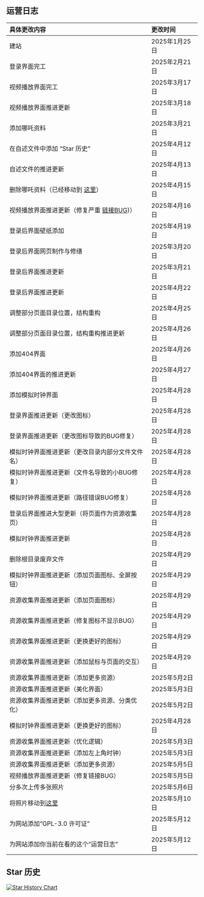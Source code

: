## 运营日志
|具体更改内容|更改时间|
|:-|:-|
|建站|2025年1月25日|
|登录界面完工|2025年2月21日|
|视频播放界面完工|2025年3月17日|
|视频播放界面推进更新|2025年3月18日|
|添加哪吒资料|2025年3月21日|
|在自述文件中添加 “Star 历史”|2025年4月12日|
|自述文件的推进更新|2025年4月13日|
|删除哪吒资料（已经移动到 [这里](https://github.com/Zmh20121211/NeZha)）|2025年4月15日|
|视频播放界面推进更新（修复严重 [链接BUG](https://github.com/Zmh20121211/21306.top/commit/53e32c2909cb5879ce364b914855391ba9ddd1fe))）|2025年4月16日|
|登录后界面壁纸添加|2025年4月19日|
|登录后界面网页制作与修缮|2025年3月20日|
|登录后界面推进更新|2025年3月21日|
|登录后界面推进更新|2025年4月22日|
|调整部分页面目录位置，结构重构|2025年4月25日|
|调整部分页面目录位置，结构重构推进更新|2025年4月26日|
|添加404界面|2025年4月26日|
|添加404界面的推进更新|2025年4月27日|
|添加模拟时钟界面|2025年4月28日|
|登录界面推进更新（更改图标）|2025年4月28日|
|登录界面推进更新（更改图标导致的BUG修复）|2025年4月28日|
|模拟时钟界面推进更新（更改目录内部分文件文件名）|2025年4月28日|
|模拟时钟界面推进更新（文件名导致的小BUG修复）|2025年4月28日|
|模拟时钟界面推进更新（路径错误BUG修复）|2025年4月28日|
|登录后界面推进大型更新（将页面作为资源收集页）|2025年4月28日|
|模拟时钟界面推进更新|2025年4月28日|
|删除根目录废弃文件|2025年4月29日|
|模拟时钟界面推进更新（添加页面图标、全屏按钮）|2025年4月29日|
|资源收集界面推进更新（添加页面图标）|2025年4月29日|
|资源收集界面推进更新（修复图标不显示BUG）|2025年4月29日|
|资源收集界面推进更新（更换更好的图标）|2025年4月29日|
|资源收集界面推进更新（添加鼠标与页面的交互）|2025年4月29日|
|资源收集界面推进更新（添加更多资源）|2025年5月2日|
|资源收集界面推进更新（美化界面）|2025年5月3日|
|资源收集界面推进更新（添加更多资源、分类优化）|2025年5月2日|
|模拟时钟界面推进更新（更换更好的图标）|2025年4月28日|
|资源收集界面推进更新（优化逻辑）|2025年5月3日|
|资源收集界面推进更新（添加左上角时钟）|2025年5月3日|
|资源收集界面推进更新（添加更多资源）|2025年5月5日|
|视频播放界面推进更新（修复链接BUG）|2025年5月5日|
|分多次上传多张照片|2025年5月6日|
|将照片移动到[这里](https://github.com/Zmh20121211/IMG)|2025年5月10日|
|为网站添加“GPL-3.0 许可证”|2025年5月12日|
|为网站添加你当前在看的这个“运营日志”|2025年5月12日|
## Star 历史
[![Star History Chart](https://api.star-history.com/svg?repos=Zmh20121211/21306.top&type=Date)](https://www.star-history.com/#Zmh20121211/21306.top&Date)
